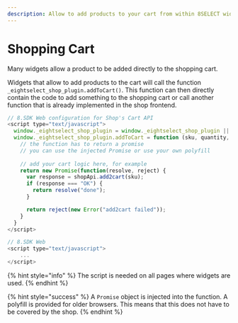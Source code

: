 ```yaml
---
description: Allow to add products to your cart from within 8SELECT widgets
---
```


# Shopping Cart

Many widgets allow a product to be added directly to the shopping cart.

Widgets that allow to add products to the cart will call the function `_eightselect_shop_plugin.addToCart()`. This function can then directly contain the code to add something to the shopping cart or call another function that is already implemented in the shop frontend.

```javascript
// 8.SDK Web configuration for Shop's Cart API
<script type="text/javascript">
  window._eightselect_shop_plugin = window._eightselect_shop_plugin || {};
  window._eightselect_shop_plugin.addToCart = function (sku, quantity, Promise) {
    // the function has to return a promise
    // you can use the injected Promise or use your own polyfill
    
    // add your cart logic here, for example
    return new Promise(function(resolve, reject) {
      var response = shopApi.add2cart(sku);
      if (response === "OK") {        
        return resolve("done");
      }

      return reject(new Error("add2cart failed"));
    }
  }
</script>

// 8.SDK Web
<script type="text/javascript">
    ...
</script>
```

{% hint style="info" %}
The script is needed on all pages where widgets are used.
{% endhint %}

{% hint style="success" %}
A `Promise` object is injected into the function. A polyfill is provided for older browsers. This means that this does not have to be covered by the shop.
{% endhint %}

[  
](https://app.gitbook.com/@8select/s/docs/~/drafts/-MRQJtvn2WI5oMAsvGIj/integration/warenkorb)



